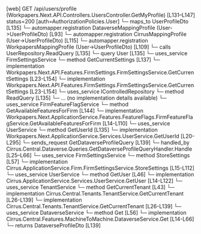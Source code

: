 [web] GET /api/users/profile  (Workpapers.Next.API.Controllers.UsersController.GetMyProfile)  [L131–L147] status=200 [auth=AuthorizationPolicies.User]
  └─ maps_to UserProfileDto [L135]
    └─ automapper.registration DataverseMappingProfile (User->UserProfileDto) [L93]
    └─ automapper.registration CirrusMappingProfile (User->UserProfileDto) [L115]
    └─ automapper.registration WorkpapersMappingProfile (User->UserProfileDto) [L109]
  └─ calls UserRepository.ReadQuery [L135]
  └─ query User [L135]
  └─ uses_service FirmSettingsService
    └─ method GetCurrentSettings [L137]
      └─ implementation Workpapers.Next.API.Features.FirmSettings.FirmSettingsService.GetCurrentSettings [L23-L154]
      └─ implementation Workpapers.Next.API.Features.FirmSettings.FirmSettingsService.GetCurrentSettings [L23-L154]
  └─ uses_service IControlledRepository<User>
    └─ method ReadQuery [L135]
      └─ ... (no implementation details available)
  └─ uses_service FirmFeatureFlagService
    └─ method GetAvailableFeaturesForFirm [L144]
      └─ implementation Workpapers.Next.ApplicationService.Features.FeatureFlags.FirmFeatureFlagService.GetAvailableFeaturesForFirm [L14-L110]
  └─ uses_service UserService
    └─ method GetUserId [L135]
      └─ implementation Workpapers.Next.ApplicationService.Services.UserService.GetUserId [L20-L295]
  └─ sends_request GetDataverseProfileQuery [L139]
    └─ handled_by Cirrus.Central.Dataverse.Queries.GetDataverseProfileQueryHandler.Handle [L25–L66]
      └─ uses_service FirmSettingsService
        └─ method StoreSettings [L57]
          └─ implementation Cirrus.ApplicationService.Firm.FirmSettingsService.StoreSettings [L15-L112]
      └─ uses_service UserService
        └─ method GetUser [L46]
          └─ implementation Cirrus.ApplicationService.Services.UserService.GetUser [L14-L122]
      └─ uses_service TenantService
        └─ method GetCurrentTenant [L43]
          └─ implementation Cirrus.Central.Tenants.TenantService.GetCurrentTenant [L26-L139]
          └─ implementation Cirrus.Central.Tenants.TenantService.GetCurrentTenant [L26-L139]
      └─ uses_service DataverseService
        └─ method Get [L56]
          └─ implementation Cirrus.Central.Features.MachineToMachine.DataverseService.Get [L14-L66]
  └─ returns DataverseProfileDto [L139]

